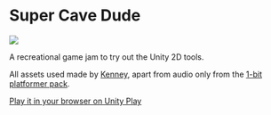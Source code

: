 # Super Cave Dude

![](https://play-static.unity.com/20220512/p/images/419d2795-0265-4725-926e-7d1529321ace_super_cave_dude.png)

A recreational game jam to try out the Unity 2D tools.

All assets used made by [Kenney](kenney.nl), apart from audio only from the [1-bit platformer pack](https://www.kenney.nl/assets/bit-platformer-pack).

[Play it in your browser on Unity Play](https://play.unity.com/mg/other/webgl-builds-192842)
